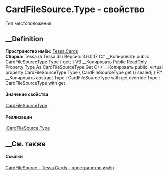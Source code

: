 # CardFileSource.Type - свойство
Тип местоположения.
##  __Definition
 **Пространство имён:** [Tessa.Cards](N_Tessa_Cards.htm)  
 **Сборка:** Tessa (в Tessa.dll) Версия: 3.6.0.17
C# __Копировать
     public CardFileSourceType Type { get; }
VB __Копировать
     Public ReadOnly Property Type As CardFileSourceType
    	Get
C++ __Копировать
     public:
    virtual property CardFileSourceType Type {
    	CardFileSourceType get () sealed;
    }
F# __Копировать
     abstract Type : CardFileSourceType with get
    override Type : CardFileSourceType with get
#### Значение свойства
[CardFileSourceType](T_Tessa_Cards_CardFileSourceType.htm)
#### Реализации
[ICardFileSource.Type](P_Tessa_Cards_ICardFileSource_Type.htm)  
##  __См. также
#### Ссылки
[CardFileSource - ](T_Tessa_Cards_CardFileSource.htm)
[Tessa.Cards - пространство имён](N_Tessa_Cards.htm)
